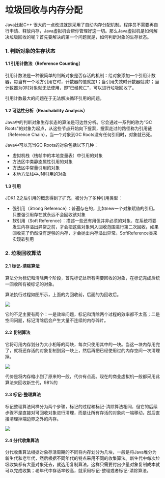 # 垃圾回收与内存分配

Java比起C++ 很大的一点改进就是采用了自动内存分配机制。程序员不需要再自行申请、释放内存，Java虚拟机会帮你管理好这一切。那么Java虚拟机是如何解决垃圾回收的呢？首先要解决的第一个问题就是，如何判断对象的生存状态。

### 1. 判断对象的生存状态

#### 1.1 引用计数法（Reference Counting）

引用计数法是一种很简单的判断对象是否存活的机制：给对象添加一个引用计数器，每当有一个地方引用它时，计数器的值就加1；当引用失效时计数器就减1；当计数器为0时对象就无法使用，即“已经死亡”，可以进行垃圾回收了。

引用计数最大的问题在于无法解决循环引用的问题。

#### 1.2 可达性分析（Reachability Analysis）

Java中的判断对象生存状态的算法是可达性分析。它会通过一系列的称为“GC Roots"的对象为起点，从这些节点开始向下搜索，搜索走过的路径称为引用链（Reference Chain），当一个对象到GC Roots没有任何引用时，对象就已死。

Java中可以充当GC Roots的对象包括以下几种：

- 虚拟机栈（栈帧中的本地变量表）中引用的对象
- 方法区中类静态属性引用的对象
- 方法区中常量引用的对象
- 本地方法栈中JNI引用的对象

#### 1.3 引用

JDK1.2之后引用的概念得到了扩充，被分为了多种引用类型：

- 强引用（Strong Reference）：普遍存在的，比如new一个对象赋值的引用。只要强引用存在就永远不会回收该对象
- 软引用（Soft Reference）：描述一些还有用但并非必须的对象，在系统将要发生内存溢出异常之前，才会把这些对象列入回收范围进行第二次回收，如果回收完了仍然没有足够的内存，才会抛出内存溢出异常。SoftReference类来实现软引用

### 2. 垃圾回收算法

#### 2.1 标记-清除算法

算法分为标记和清除两个阶段，首先标记处所有需要回收的对象，在标记完成后统一回收所有被标记的对象。

算法执行过程如图所示，上面的为回收前，后面的为回收后。

![](http://oqag5mdvp.bkt.clouddn.com/201804221154_279.png)

它的不足主要有两个：一是效率问题，标记和清除两个过程的效率都不太高；二是空间问题，标记清除后会产生大量不连续的内存碎片。

#### 2.2 复制算法

它将可用内存划分为大小相等的两块，每次只使用其中的一块。当这一块内存用完了，就将还存活的对象复制到另一块上，然后再把已经使用过的内存空间一次清理掉。

![](http://oqag5mdvp.bkt.clouddn.com/201804221156_634.png)

代价是将内存缩小到了原来的一般，代价有点高。现在的商业虚拟机一般都采用此算法来回收新生代，98%的

#### 2.3 标记-整理算法

标记整理算法同样分为两个步骤，标记的过程和标记-清除算法相同，但它的后续步骤不是直接对可回收对象进行清理，而是让所有存活的对象向一端移动，然后直接清理掉端边界之外的内存。

![](http://oqag5mdvp.bkt.clouddn.com/201804221159_943.png)

#### 2.4 分代收集算法

分代收集算法根据对象存活周期的不同将内存划分为几块，一般是将Java堆分为新生代和老年代，然后根据不同年代的特点采用不同的收集算法。新生代中每次垃圾收集都有大量对象死去，就选用复制算法，这样只需要付出少量对象复制成本就可以完成收集；老年代中存活率较高，就采用标记-整理或者标记-清除算法。


